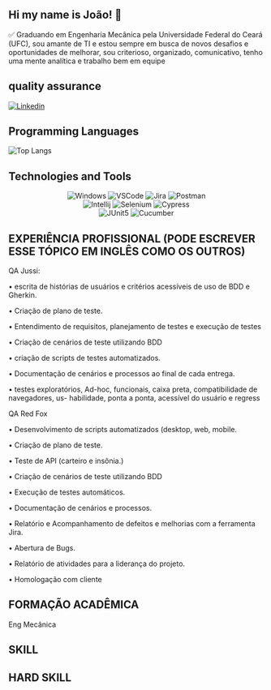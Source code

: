 ## Hi my name is João! 👋

✅ Graduando em Engenharia Mecânica pela Universidade Federal do Ceará (UFC), sou amante de TI e estou sempre em busca de novos desafios e oportunidades de melhorar, sou criterioso, organizado, comunicativo, tenho uma mente analítica e trabalho bem em equipe 

## quality assurance

[![Linkedin](https://img.shields.io/badge/LinkedIn-0077B5?style=for-the-badge&logo=linkedin&logoColor=white)](https://www.linkedin.com/in/victor-holanda-a78069229/) 

## Programming Languages

![Top Langs](https://github-readme-stats.vercel.app/api/top-langs/?username=Trovisck&langs_count=8&theme=dark)

## Technologies and Tools

<div align="center">

<img alt="Windows" src="https://img.shields.io/badge/Windows-0078D6?style=for-the-badge&logo=windows&logoColor=white" />


<img alt="VSCode" src="https://img.shields.io/badge/Visual_Studio_Code-0078D4?style=for-the-badge&logo=visual%20studio%20code&logoColor=white" />

<img alt="Jira" src="https://img.shields.io/badge/Jira-0052CC?style=for-the-badge&logo=Jira&log" />

<img alt="Postman" src="https://img.shields.io/badge/Postman-FF6C37.svg?style=for-the-badge&logo=Postman&logoColor=white" />

<br>

<img alt="Intellij" src="https://img.shields.io/badge/IntelliJ%20IDEA-000000.svg?style=for-the-badge&logo=IntelliJ-IDEA&logoColor=white" />

<img alt="Selenium" src="https://img.shields.io/badge/Selenium-43B02A.svg?style=for-the-badge&logo=Selenium&logoColor=white" />

<img alt="Cypress" src="https://img.shields.io/badge/Cypress-17202C.svg?style=for-the-badge&logo=Cypress&logoColor=white" />

<br>

<img alt="JUnit5" src="https://img.shields.io/badge/JUnit5-25A162.svg?style=for-the-badge&logo=JUnit5&logoColor=white" />

<img alt="Cucumber" src="https://img.shields.io/badge/Cucumber-23D96C.svg?style=for-the-badge&logo=Cucumber&logoColor=white" />

</div>


## EXPERIÊNCIA PROFISSIONAL (PODE ESCREVER ESSE TÓPICO EM INGLÊS COMO OS OUTROS) 
QA Jussi: 

• escrita de histórias de usuários e critérios acessíveis de uso de BDD e Gherkin.

• Criação de plano de teste.

• Entendimento de requisitos, planejamento de testes e execução de testes

• Criação de cenários de teste utilizando BDD

• criação de scripts de testes automatizados.

• Documentação de cenários e processos ao final de cada entrega.

• testes exploratórios, Ad-hoc, funcionais, caixa preta, compatibilidade de navegadores, us-
habilidade, ponta a ponta, acessível do usuário e regress

QA Red Fox

• Desenvolvimento de scripts automatizados (desktop, web, mobile.

• Criação de plano de teste.

• Teste de API (carteiro e insônia.)

• Criação de cenários de teste utilizando BDD

• Execução de testes automáticos.

• Documentação de cenários e processos.

• Relatório e Acompanhamento de defeitos e melhorias com a ferramenta Jira.

• Abertura de Bugs.

• Relatório de atividades para a liderança do projeto.

• Homologação com cliente



## FORMAÇÃO ACADÊMICA 
Eng Mecânica

## SKILL


## HARD SKILL
